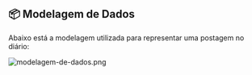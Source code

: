## 📦 Modelagem de Dados

Abaixo está a modelagem utilizada para representar uma postagem no diário:

![modelagem-de-dados.png](../../../../Imagens/Capturas%20de%20tela/modelagem-de-dados.png)